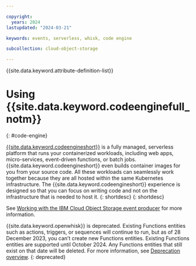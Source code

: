 ```yaml
---

copyright:
  years: 2024
lastupdated: "2024-03-21"

keywords: events, serverless, whisk, code engine

subcollection: cloud-object-storage

---
```


{{site.data.keyword.attribute-definition-list}}

# Using {{site.data.keyword.codeenginefull_notm}}
{: #code-engine}

[{{site.data.keyword.codeengineshort}}](/docs/codeengine?topic=codeengine-getting-started) is a fully managed, serverless platform that runs your containerized workloads, including web apps, micro-services, event-driven functions, or batch jobs. {{site.data.keyword.codeengineshort}} even builds container images for you from your source code. All these workloads can seamlessly work together because they are all hosted within the same Kubernetes infrastructure. The {{site.data.keyword.codeengineshort}} experience is designed so that you can focus on writing code and not on the infrastructure that is needed to host it.  {: shortdesc}
{: shortdesc}

See [Working with the IBM Cloud Object Storage event producer](/docs/codeengine?topic=codeengine-eventing-cosevent-producer) for more information.

{{site.data.keyword.openwhisk}} is deprecated. Existing Functions entities such as actions, triggers, or sequences will continue to run, but as of 28 December 2023, you can’t create new Functions entities. Existing Functions entities are supported until October 2024. Any Functions entities that still exist on that date will be deleted. For more information, see [Deprecation overview](/docs/openwhisk?topic=openwhisk-dep-overview). {: deprecated}


